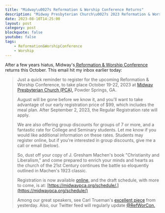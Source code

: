 ```yaml
---
title: "Midway\u0027s Reformation & Worship Conference Returns"
description: "Midway Presbyterian Church\u0027s 2023 Reformation & Worship Conference: Christianity or Modernism"
date: 2023-08-10T14:25:00
layout: post
category: post
blockquote: false
youtube: false
tags:
    - Reformation&WorshipConference
    - Worship
---
```

After a few years hiatus, Midway's[ Reformation & Worship Conference](https://midwaypca.org/church-life/ministries/reformation-worship-conference/) returns this October.  This email hit my inbox earlier today:

> Just a quick reminder to register for the upcoming Reformation & Worship Conference, to take place October 19-22, 2023 at [Midway Presbyterian Church (PCA),](https://midwaypca.org) Powder Springs, GA.
> 
> August will be gone before we know it, and you'll want to take advantage of our early registration price of $99, which includes the meal plan. After September 2, 2023, the Regular Registration rate will apply. 
> 
> We are also offering group discounts for groups of 7 or more, and a fantastic rate for College and Seminary students. Let me know if you would like additional information on these rates. Students may register online, but if you're interested in group discounts, give me a call or email (below).
> 
> So, dust off your copy of J. Gresham Machen's book "Christianity and Liberalism," and come prepared to enrich your minds and hearts as the church of the 21st Century continues the battle so eloquently outlined in Machen's 1923 classic. 
> 
> Registration is now available [online,](https://subsplash.com/midwaypresbyterianchurch/lb/ev/+8twhrj4) and the draft schedule, with more to come, is at: [https://midwaypca.org/schedule/.](https://midwaypca.org/schedule/)
> 
> Among our great speakers, see Carl Trueman's [excellent piece](/blog/turning-worship-into-a-clown-show/) from yesterday. Also, our Twitter feed will regularly update [@RefWorCon.](https://twitter.com/RefWorCon)
